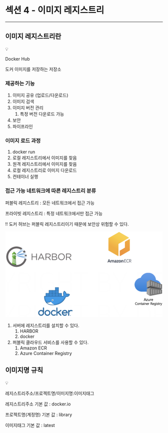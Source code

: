 # 섹션 4 - 이미지 레지스트리

---

## 이미지 레지스트리란

<aside>
💡

Docker Hub

도커 이미지를 저장하는 저장소

</aside>

### 제공하는 기능

1. 이미지 공유 (업로드/다운로드)
2. 이미지 검색
3. 이미지 버전 관리
    1. 특정 버전 다운로드 가능
4. 보안
5. 파이프라인

### 이미지 로드 과정

1. docker run
2. 로컬 레지스트리에서 이미지를 찾음
3. 원격 레지스트리에서 이미지를 찾음
4. 로컬 레지스트리로 이미지 다운로드
5. 컨테이너 실행

### 접근 가능 네트워크에 따른 레지스트리 분류

퍼블릭 레지스트리 : 모든 네트워크에서 접근 가능

프라이빗 레지스트리 : 특정 네트워크에서만 접근 가능

‼️ 도커 허브는 퍼블릭 레지스트리이기 때문에 보안상 위험할 수 있다.

![image.png](./section4-images/image.png)

1. 서버에 레지스트리를 설치할 수 있다.
    1. HARBOR
    2. docker
2. 퍼블릭 클라우드 서비스를 사용할 수 있다.
    1. Amazon ECR
    2. Azure Container Registry

## 이미지명 규칙

<aside>
💡

레지스트리주소/프로젝트명/이미지명:이미지태그

레지스트리주소 기본 값 : docker.io

프로젝트명(계정명) 기본 값 : library

이미지태그 기본 값 : latest

</aside>